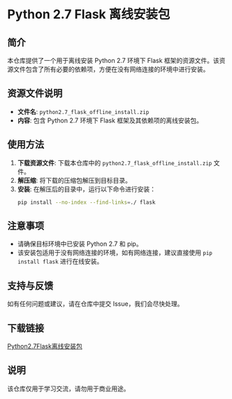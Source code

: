 # Python 2.7 Flask 离线安装包

## 简介

本仓库提供了一个用于离线安装 Python 2.7 环境下 Flask 框架的资源文件。该资源文件包含了所有必要的依赖项，方便在没有网络连接的环境中进行安装。

## 资源文件说明

- **文件名**: `python2.7_flask_offline_install.zip`
- **内容**: 包含 Python 2.7 环境下 Flask 框架及其依赖项的离线安装包。

## 使用方法

1. **下载资源文件**: 下载本仓库中的 `python2.7_flask_offline_install.zip` 文件。
2. **解压缩**: 将下载的压缩包解压到目标目录。
3. **安装**: 在解压后的目录中，运行以下命令进行安装：
   ```bash
   pip install --no-index --find-links=./ flask
   ```

## 注意事项

- 请确保目标环境中已安装 Python 2.7 和 pip。
- 该安装包适用于没有网络连接的环境，如有网络连接，建议直接使用 `pip install flask` 进行在线安装。

## 支持与反馈

如有任何问题或建议，请在仓库中提交 Issue，我们会尽快处理。

## 下载链接
[Python2.7Flask离线安装包](https://pan.quark.cn/s/6e304eb2aa11)

## 说明

该仓库仅用于学习交流，请勿用于商业用途。
